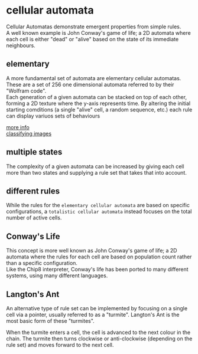 # cellular automata
Cellular Automatas demonstrate emergent properties from simple rules.  
A well known example is John Conway's game of life; a 2D automata where each
cell is either "dead" or "alive" based on the state of its immediate neighbours.

## elementary
A more fundamental set of automata are elementary cellular automatas.  
These are a set of 256 one dimensional automata referred to by their "Wolfram
code".  
Each generation of a given automata can be stacked on top of each other,
forming a 2D texture where the y-axis represents time.
By altering the initial starting comditions (a single "alive" cell, a random
sequence, etc.) each rule can display variuos sets of behaviours

[more info](elementary)  
[classifying images](images)

## multiple states
The complexity of a given automata can be increased by giving each cell more
than two states and supplying a rule set that takes that into account.

## different rules
While the rules for the `elementary cellular automata` are based on specific
configurations, a `totalistic cellular automata` instead focuses on the total
number of active cells.

## Conway's Life
This concept is more well known as John Conway's game of life; a 2D automata
where the rules for each cell are based on population count rather than a
specific configuration.  
Like the Chip8 interpreter, Conway's life has been ported to many different
systems, using many different languages.

## Langton's Ant
An alternative type of rule set can be implemented by focusing on a single cell
via a pointer, usually referred to as a "turmite". Langton's Ant is the most
basic form of these "turmites".

When the turmite enters a cell, the cell is advanced to the next colour in the
chain. The turmite then turns clockwise or anti-clockwise (depending on the
rule set) and moves forward to the next cell.
